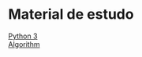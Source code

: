 # Material de estudo


[Python 3](../../tree/feature/python)  
[Algorithm](../../tree/feature/algorithm)


